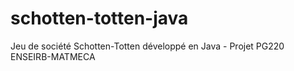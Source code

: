 # schotten-totten-java
Jeu de société Schotten-Totten développé en Java - Projet PG220 ENSEIRB-MATMECA
